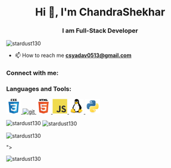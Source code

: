 
<h1 align="center">Hi 👋, I'm ChandraShekhar</h1>
<h3 align="center">I am Full-Stack Developer</h3>


<p align="left"> <img src="https://komarev.com/ghpvc/?username=stardust130&label=Profile%20views&color=0e75b6&style=flat" alt="stardust130" /> </p>

- 📫 How to reach me **csyadav0513@gmail.com**

<h3 align="left">Connect with me:</h3>
<p align="left">
</p>

<h3 align="left">Languages and Tools:</h3>
<p align="left"> <a href="https://www.w3schools.com/css/" target="_blank" rel="noreferrer"> <img src="https://raw.githubusercontent.com/devicons/devicon/master/icons/css3/css3-original-wordmark.svg" alt="css3" width="40" height="40"/> </a> <a href="https://git-scm.com/" target="_blank" rel="noreferrer"> <img src="https://www.vectorlogo.zone/logos/git-scm/git-scm-icon.svg" alt="git" width="40" height="40"/> </a> <a href="https://www.w3.org/html/" target="_blank" rel="noreferrer"> <img src="https://raw.githubusercontent.com/devicons/devicon/master/icons/html5/html5-original-wordmark.svg" alt="html5" width="40" height="40"/> </a> <a href="https://developer.mozilla.org/en-US/docs/Web/JavaScript" target="_blank" rel="noreferrer"> <img src="https://raw.githubusercontent.com/devicons/devicon/master/icons/javascript/javascript-original.svg" alt="javascript" width="40" height="40"/> </a> <a href="https://www.linux.org/" target="_blank" rel="noreferrer"> <img src="https://raw.githubusercontent.com/devicons/devicon/master/icons/linux/linux-original.svg" alt="linux" width="40" height="40"/> </a> <a href="https://www.python.org" target="_blank" rel="noreferrer"> <img src="https://raw.githubusercontent.com/devicons/devicon/master/icons/python/python-original.svg" alt="python" width="40" height="40"/> </a> </p>

<p><img align="left" src="https://github-readme-stats.vercel.app/api/top-langs?username=stardust130&show_icons=true&locale=en&layout=compact" alt="stardust130" /></p>

<p>&nbsp;<img align="center" src="https://github-readme-stats.vercel.app/api?username=stardust130&show_icons=true&locale=en" alt="stardust130" /></p>

<p><img align="center" src="https://github-readme-streak-stats.herokuapp.com/?user=stardust130&" alt="stardust130" /></p>
 ">

<p align="left"> <img src="https://komarev.com/ghpvc/?username=stardust130&label=Profile%20views&color=0e75b6&style=flat" alt="stardust130" /> </p>

